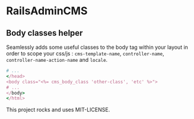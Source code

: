 # RailsAdminCMS

## Body classes helper

Seamlessly adds some useful classes to the body tag within your layout in order to scope your css/js : `cms-template-name`, `controller-name`, `controller-name-action-name` and `locale`.

```ruby
# ...
</head>
<body class="<%= cms_body_class 'other-class', 'etc' %>">
# ...
</body>
</html>
```

This project rocks and uses MIT-LICENSE.